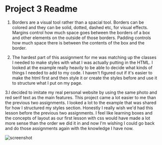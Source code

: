# Project 3 Readme

1. Borders are a visual tool rather than a spacial tool. Borders can be colored and they can be solid, dotted, dashed etc, for visual effects. Margins control how much space goes between the borders of a box and other elements on the outside of those borders. Padding controls how much space there is between the contents of the box and the border.

2. The hardest part of this assignment for me was matching up the classes I needed to make styles with what I was actually putting in the HTML. I looked at the example really heavily to be able to decide what kinds of things I needed to add to my code. I haven't figured out if it's easier to make the html first and then style it or create the styles before and use it to structure what I put on my page.

3.I decided to imitate my real personal website by using the same photo and red serif text as the main features. This project came a lot easier to me than the previous two assignments. I looked a lot to the example that was shared for how I structured my styles section. Honestly I really wish we'd had this lesson before the previous two assignments. I feel like learning boxes and the concepts of layout as our first lesson with css would have made a lot more sense than the order we did it in and now I'm wishing I could go back and do those assignments again with the knowledge I have now.

![screenshot](.images/progress.png)
